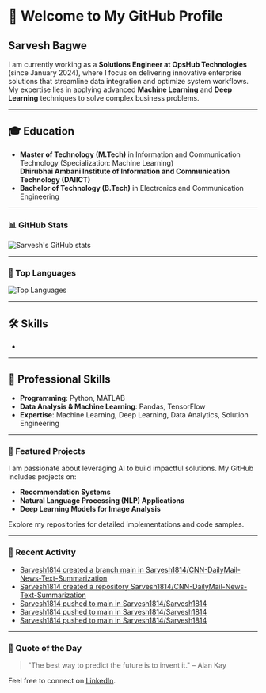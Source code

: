 # 👋 Welcome to My GitHub Profile

## Sarvesh Bagwe 

I am currently working as a **Solutions Engineer at OpsHub Technologies** (since January 2024), where I focus on delivering innovative enterprise solutions that streamline data integration and optimize system workflows. My expertise lies in applying advanced **Machine Learning** and **Deep Learning** techniques to solve complex business problems.

---

## 🎓 Education

- **Master of Technology (M.Tech)** in Information and Communication Technology (Specialization: Machine Learning)  
  **Dhirubhai Ambani Institute of Information and Communication Technology (DAIICT)**
- **Bachelor of Technology (B.Tech)** in Electronics and Communication Engineering

---

### 📊 GitHub Stats
![Sarvesh's GitHub stats](https://github-readme-stats.vercel.app/api?username=Sarvesh1814&show_icons=true&theme=radical)

---

### 🚀 Top Languages
![Top Languages](https://github-readme-stats.vercel.app/api/top-langs/?username=Sarvesh1814&layout=compact&theme=radical)

---

## 🛠️ Skills
<!--START_SECTION:skills-->
- 
<!--END_SECTION:skills-->

---

## 💼 Professional Skills

- **Programming**: Python, MATLAB
- **Data Analysis & Machine Learning**: Pandas, TensorFlow
- **Expertise**: Machine Learning, Deep Learning, Data Analytics, Solution Engineering

---

### 📂 Featured Projects

I am passionate about leveraging AI to build impactful solutions. My GitHub includes projects on:
- **Recommendation Systems**
- **Natural Language Processing (NLP) Applications**
- **Deep Learning Models for Image Analysis**

Explore my repositories for detailed implementations and code samples.

---

### 🔄 Recent Activity
<!-- BLOG-POST-LIST:START -->
- [Sarvesh1814 created a branch main in Sarvesh1814/CNN-DailyMail-News-Text-Summarization](https://github.com/Sarvesh1814/CNN-DailyMail-News-Text-Summarization/compare/main)
- [Sarvesh1814 created a repository Sarvesh1814/CNN-DailyMail-News-Text-Summarization](https://github.com/Sarvesh1814/CNN-DailyMail-News-Text-Summarization//)
- [Sarvesh1814 pushed to main in Sarvesh1814/Sarvesh1814](https://github.com/Sarvesh1814/Sarvesh1814/compare/8fba2f1f4d...ea90a6cf88)
- [Sarvesh1814 pushed to main in Sarvesh1814/Sarvesh1814](https://github.com/Sarvesh1814/Sarvesh1814/compare/918d49abc0...8fba2f1f4d)
- [Sarvesh1814 pushed to main in Sarvesh1814/Sarvesh1814](https://github.com/Sarvesh1814/Sarvesh1814/compare/e750d1b0f4...918d49abc0)
<!-- BLOG-POST-LIST:END -->

---

### 💬 Quote of the Day
<!--START_SECTION:quote-->
> "The best way to predict the future is to invent it." – Alan Kay
<!--END_SECTION:quote-->

Feel free to connect on [LinkedIn](https://www.linkedin.com/in/sarvesh-bagwe-a482791a4).
